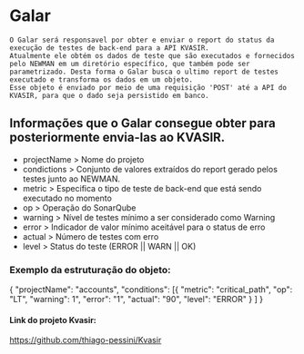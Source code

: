 # Galar

    O Galar será responsavel por obter e enviar o report do status da execução de testes de back-end para a API KVASIR.
    Atualmente ele obtém os dados de teste que são executados e fornecidos pelo NEWMAN em um diretório específico, que também pode ser parametrizado. Desta forma o Galar busca o ultimo report de testes executado e transforma os dados em um objeto.
    Esse objeto é enviado por meio de uma requisição 'POST' até a API do KVASIR, para que o dado seja persistido em banco.

## Informações que o Galar consegue obter para posteriormente envia-las ao KVASIR.

*   projectName > Nome do projeto
*   condictions > Conjunto de valores extraídos do report gerado pelos testes junto ao NEWMAN.
*   metric > Especifica o tipo de teste de back-end que está sendo executado no momento
*   op > Operação do SonarQube
*   warning > Nível de testes mínimo a ser considerado como Warning
*   error > Indicador de valor mínimo aceitável para o status de erro
*   actual > Número de testes com erro
*   level > Status do teste (ERROR || WARN || OK)

### Exemplo da estruturação do objeto:

{
    "projectName": "accounts",
    "conditions": [{
            "metric": "critical_path",
            "op": "LT",
            "warning": 1",
            "error": "1",
            "actual": "90",
            "level": "ERROR"
        }
    ]
}

#### Link do projeto Kvasir:

https://github.com/thiago-pessini/Kvasir
